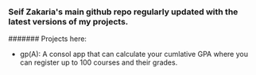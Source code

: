 ### Seif Zakaria's main github repo regularly updated with the latest versions of my projects.
####### Projects here:
- gp(A): A consol app that can calculate your cumlative GPA where you can register up to 100 courses and their grades.
